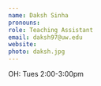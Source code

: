 ```yaml
---
name: Daksh Sinha
pronouns: 
role: Teaching Assistant
email: daksh97@uw.edu
website: 
photo: daksh.jpg
---
```


OH: Tues 2:00-3:00pm
